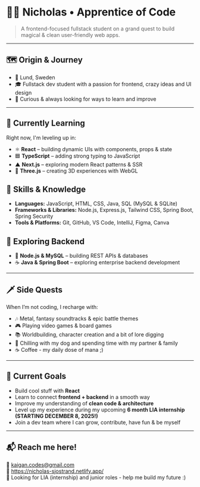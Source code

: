 # 🧙‍♂️ Nicholas • Apprentice of Code

> A frontend-focused fullstack student on a grand quest to build magical & clean user-friendly web apps.

---

## 🗺️ Origin & Journey  
- 📍 Lund, Sweden  
- 🎓 Fullstack dev student with a passion for frontend, crazy ideas and UI design 
- 🧠 Curious & always looking for ways to learn and improve

---

## 🧠 Currently Learning  
Right now, I'm leveling up in:

- ⚛️ **React** – building dynamic UIs with components, props & state  
- 🟦 **TypeScript** – adding strong typing to JavaScript  
- ▲ **Next.js** – exploring modern React patterns & SSR  
- 🌌 **Three.js** – creating 3D experiences with WebGL

## 🏰 Skills & Knowledge
- **Languages:** JavaScript, HTML, CSS, Java, SQL (MySQL & SQLite)
- **Frameworks & Libraries:** Node.js, Express.js, Tailwind CSS, Spring Boot, Spring Security
- **Tools & Platforms:** Git, GitHub, VS Code, IntelliJ, Figma, Canva

## 🚀 Exploring Backend
- 🧱 **Node.js & MySQL** – building REST APIs & databases  
- ☕ **Java & Spring Boot** – exploring enterprise backend development

---

## 🗡️ Side Quests
When I’m not coding, I recharge with:

- 🎶 Metal, fantasy soundtracks & epic battle themes  
- 🎮 Playing video games & board games
- 📚 Worldbuilding, character creation and a bit of lore digging  
- 🐾 Chilling with my dog and spending time with my partner & family
- ☕ Coffee - my daily dose of mana ;)

---

## 🎯 Current Goals  
- Build cool stuff with **React**  
- Learn to connect **frontend + backend** in a smooth way
- Improve my understanding of **clean code & architecture**  
- Level up my experience during my upcoming **6 month LIA internship (STARTING DECEMBER 8, 2025!)**  
- Join a dev team where I can grow, contribute, have fun & be myself

---

## 📬 Reach me here!
📧 [kaigan.codes@gmail.com](mailto:kaigan.codes@gmail.com)  
📔 https://nicholas-sjostrand.netlify.app/  
🔗 Looking for LIA (internship) and junior roles - help me build my future :)
